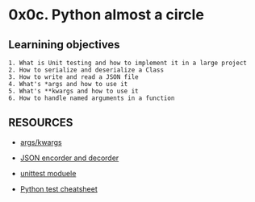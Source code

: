 # **0x0c. Python almost a circle**

## Learnining objectives 

```
1. What is Unit testing and how to implement it in a large project
2. How to serialize and deserialize a Class
3. How to write and read a JSON file
4. What's *args and how to use it
5. What's **kwargs and how to use it
6. How to handle named arguments in a function
```

## RESOURCES

 + [args/kwargs](https://yasoob.me/2013/08/04/args-and-kwargs-in-python-explained/)

 + [JSON encorder and decorder](https://docs.python.org/3/library/json.html)

 + [unittest moduele](https://docs.python.org/3.4/library/unittest.html#module-unittest)

 + [Python test cheatsheet](https://wwww.pythonsheets.com/notes/python-tests.html)
